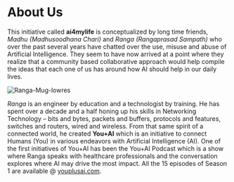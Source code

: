 # About Us

This initiative called **ai4mylife** is conceptualized by long time friends, *Madhu (Madhusoodhana Chari)* and *Ranga (Rangaprasad Sampath)* who over the past several years have chatted over the use, misuse and abuse of Artificial Intelligence. They seem to have now arrived at a point where they realize that a community based collaborative approach would help compile the ideas that each one of us has around how AI should help in our daily lives.



![Ranga-Mug-lowres](https://user-images.githubusercontent.com/54023969/95064713-c675ff80-071d-11eb-9a58-237083f45728.jpg)

*Ranga* is an engineer by education and a technologist by training. He has spent over a decade and a half honing up his skills in Networking Technology – bits and bytes, packets and buffers, protocols and features, switches and routers, wired and wireless.
From that same spirit of a connected world, he created **You+AI** which is an initiative to connect Humans (You) in various endeavors with Artificial Intelligence (AI). One of the first initiatives of You+AI has been the You+AI Podcast which is a show where Ranga speaks with healthcare professionals and the conversation explores where AI may drive the most impact. All the 15 episodes of Season 1 are available @ [youplusai.com](https://youplusai.com/).


